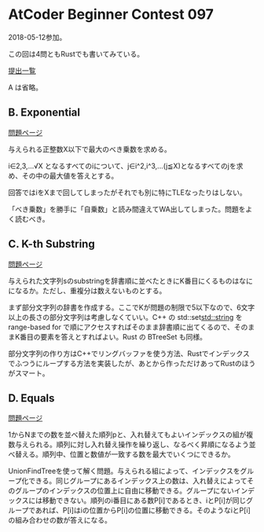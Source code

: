 # AtCoder Beginner Contest 097

2018-05-12参加。

この回は4問ともRustでも書いてみている。

[提出一覧](https://beta.atcoder.jp/contests/abc097/submissions/me)

A は省略。

## B. Exponential

[問題ページ](https://beta.atcoder.jp/contests/abc097/tasks/abc097_b)

与えられる正整数X以下で最大のべき乗数を求める。

i∈2,3,...√X となるすべてのiについて、j∈i^2,i^3,...(j≦X)となるすべてのjを求め、その中の最大値を答えとする。

回答ではiをXまで回してしまったがそれでも別に特にTLEなったりはしない。

「べき乗数」を勝手に「自乗数」と読み間違えてWA出してしまった。問題をよく読むべき。

## C. K-th Substring

[問題ページ](https://beta.atcoder.jp/contests/abc097/tasks/arc097_a)

与えられた文字列sのsubstringを辞書順に並べたときにK番目にくるものはなにになるか。ただし、重複分は数えないものとする。

まず部分文字列の辞書を作成する。ここでKが問題の制限で5以下なので、6文字以上の長さの部分文字列は考慮しなくていい。C++ の std::set<std::string> を range-based for で順にアクセスすればそのまま辞書順に出てくるので、そのままK番目の要素を答えとすればよい。Rust の BTreeSet も同様。

部分文字列の作り方はC++でリングバッファを使う方法、Rustでインデックスでふつうにループする方法を実装したが、あとから作っただけあってRustのほうがスマート。

## D. Equals

[問題ページ](https://beta.atcoder.jp/contests/abc097/tasks/arc097_b)

1からNまでの数を並べ替えた順列pと、入れ替えてもよいインデックスの組が複数与えられる。順列に対し入れ替え操作を繰り返し、なるべく昇順になるよう並べ替える。順列中、位置と数値が一致する数を最大でいくつにできるか。

UnionFindTreeを使って解く問題。与えられる組によって、インデックスをグループ化できる。同じグループにあるインデックス上の数は、入れ替えによってそのグループのインデックスの位置上に自由に移動できる。グループにないインデックスには移動できない。順列のi番目にある数P[i]であるとき、iとP[i]が同じグループであれば、P[i]はiの位置からP[i]の位置に移動できる。そのようなiとP[i]の組み合わせの数が答えになる。
